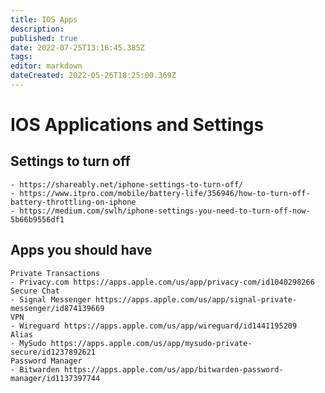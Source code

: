 ```yaml
---
title: IOS Apps
description: 
published: true
date: 2022-07-25T13:16:45.385Z
tags: 
editor: markdown
dateCreated: 2022-05-26T18:25:00.369Z
---
```


 # IOS Applications and Settings
 
 ## Settings to turn off
	- https://shareably.net/iphone-settings-to-turn-off/
	- https://www.itpro.com/mobile/battery-life/356946/how-to-turn-off-battery-throttling-on-iphone
	- https://medium.com/swlh/iphone-settings-you-need-to-turn-off-now-5b66b9556df1
 ## Apps you should have
	Private Transactions
	- Privacy.com https://apps.apple.com/us/app/privacy-com/id1040298266
	Secure Chat
	- Signal Messenger https://apps.apple.com/us/app/signal-private-messenger/id874139669
	VPN
	- Wireguard https://apps.apple.com/us/app/wireguard/id1441195209
	Alias
	- MySudo https://apps.apple.com/us/app/mysudo-private-secure/id1237892621
	Password Manager
	- Bitwarden https://apps.apple.com/us/app/bitwarden-password-manager/id1137397744